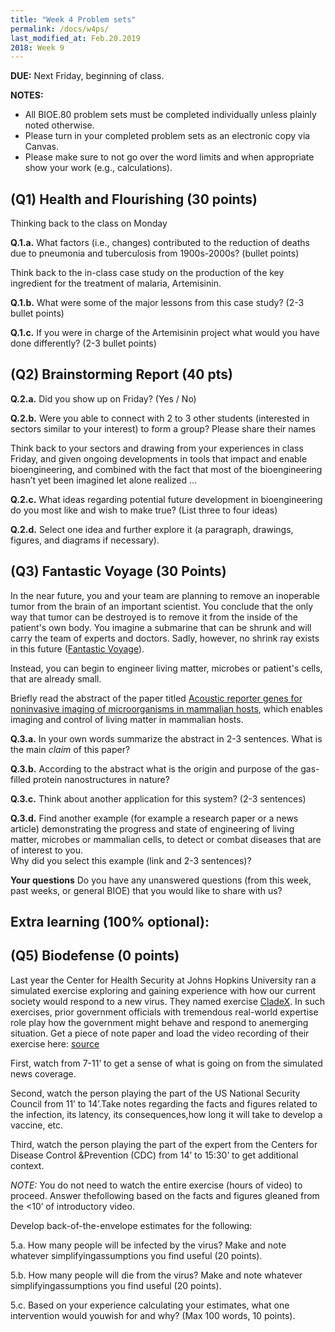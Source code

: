```yaml
---
title: "Week 4 Problem sets"
permalink: /docs/w4ps/
last_modified_at: Feb.20.2019
2018: Week 9
---
```


**DUE:** Next Friday, beginning of class.

**NOTES:** 
  - All BIOE.80 problem sets must be completed individually unless plainly noted otherwise.
  - Please turn in your completed problem sets as an electronic copy via Canvas. 
  - Please make sure to not go over the word limits and when appropriate show your work (e.g., calculations).

## (Q1) Health and Flourishing (30 points) 

Thinking back to the class on Monday 

**Q.1.a.** What factors (i.e., changes) contributed to the reduction of deaths due to pneumonia and tuberculosis from 1900s-2000s? (bullet points)

Think back to the in-class case study on the production of the key ingredient for the treatment of malaria, Artemisinin.

**Q.1.b.** What were some of the major lessons from this case study? (2-3 bullet points)

**Q.1.c.** If you were in charge of the Artemisinin project what would you have done differently? (2-3 bullet points)

## (Q2) Brainstorming Report  (40 pts)

**Q.2.a.**  Did you show up on Friday? (Yes / No)

**Q.2.b.**  Were you able to connect with 2 to 3 other students (interested in sectors similar to your interest) to form a group? Please share their names 

Think back to your sectors and drawing from your experiences in class Friday, and given ongoing developments in tools that impact and enable bioengineering, and combined with the fact that most of the bioengineering hasn’t yet been imagined let alone realized ...  

**Q.2.c.**  What ideas regarding potential future development in bioengineering do you most like and wish to make true? (List three to four ideas) 

**Q.2.d.** Select one idea and further explore it (a paragraph, drawings, figures, and diagrams if necessary). 

## (Q3) Fantastic Voyage  (30 Points)

In the near future, you and your team are planning to remove an inoperable tumor from the brain of an important scientist.  You conclude that the only way that tumor can be destroyed is to remove it from the inside of the patient's own body. 
You imagine a submarine that can be shrunk and will carry the team of experts and doctors.  Sadly, however, no shrink ray exists in this future ([Fantastic Voyage](https://www.imdb.com/title/tt0060397/)). 

Instead, you can begin to engineer living matter, microbes or patient's cells, that are already small. 

Briefly read the abstract of the paper titled [Acoustic reporter genes for noninvasive imaging of microorganisms in mammalian hosts](https://www.nature.com/articles/nature25021), which enables imaging and control of living matter in mammalian hosts.

**Q.3.a.** In your own words summarize the abstract in 2-3 sentences. What is the main *claim* of this paper?

**Q.3.b.** According to the abstract what is the origin and purpose of the gas-filled protein nanostructures in nature?

**Q.3.c.** Think about another application for this system? (2-3 sentences)

**Q.3.d.** Find another example (for example a research paper or a news article) demonstrating the progress and state of engineering of living matter, microbes or mammalian cells, to detect or combat diseases that are of interest to you.  
Why did you select this example (link and 2-3 sentences)? 

**Your questions** Do you have any unanswered questions (from this week, past weeks, or general BIOE) that you would like to share with us?

## Extra learning (100% optional):

## (Q5) Biodefense (0 points) 

Last year the Center for Health Security at Johns Hopkins University ran a simulated exercise exploring and gaining experience with how our current society would respond to a new virus.  They named exercise [CladeX](http://www.centerforhealthsecurity.org/our-work/events/2018_clade_x_exercise/). In such exercises, prior government officials with tremendous real-world expertise role play how the government might behave and respond to anemerging situation. Get a piece of note paper and load the video recording of their exercise here: [source](https://youtu.be/sJ1x8SlNxj0) 

First, watch from 7-11’ to get a sense of what is going on from the simulated news coverage.

Second, watch the person playing the part of the US National Security Council from 11’ to 14’.Take notes regarding the facts and figures related to the infection, its latency, its consequences,how long it will take to develop a vaccine, etc.

Third, watch the person playing the part of the expert from the Centers for Disease Control &Prevention (CDC) from 14’ to 15:30’ to get additional context.

*NOTE:* You do not need to watch the entire exercise (hours of video) to proceed.  Answer thefollowing based on the facts and figures gleaned from the <10’ of introductory video.

Develop back-of-the-envelope estimates for the following:

5.a. How many people will be infected by the virus?  Make and note whatever simplifyingassumptions you find useful (20 points).

5.b. How many people will die from the virus?  Make and note whatever simplifyingassumptions you find useful (20 points).

5.c. Based on your experience calculating your estimates, what one intervention would youwish for and why?  (Max 100 words, 10 points).
